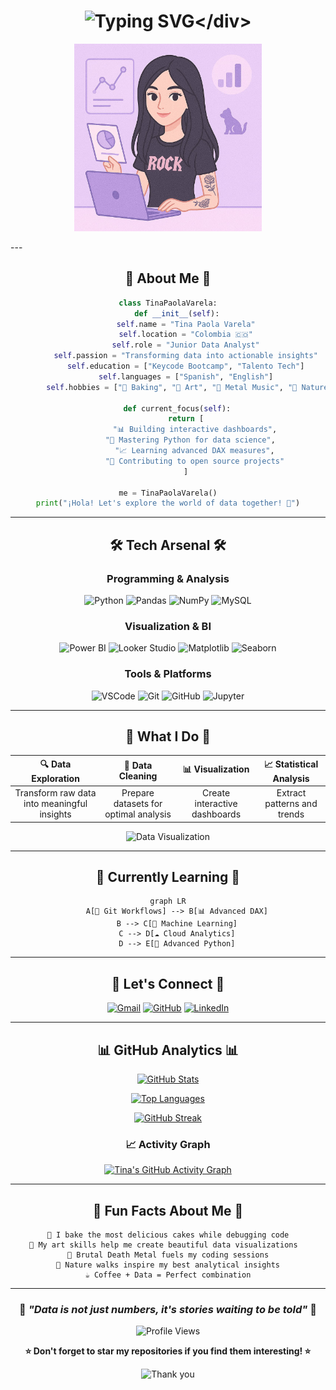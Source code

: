 # <div align="center">![Typing SVG](https://readme-typing-svg.herokuapp.com?font=Fira+Code&size=30&pause=1000&color=FF6B9D&center=true&vCenter=true&width=600&lines=Hi+there!+I'm+Tina+Paola+Varela+%F0%9F%91%8B;Data+Analyst+%7C+Python+Enthusiast;Turning+Data+into+Insights+%F0%9F%93%8A;Welcome+to+my+GitHub!)</div>

<p align="center">
  <img src="https://raw.githubusercontent.com/tinapavare/tinapavare/main/muñeca.jpeg" alt="Perfil" width="300"/>
</p>
---

## <div align="center">🚀 **About Me** 🚀</div>

<div align="center">
  
```python
class TinaPaolaVarela:
    def __init__(self):
        self.name = "Tina Paola Varela"
        self.location = "Colombia 🇨🇴"
        self.role = "Junior Data Analyst"
        self.passion = "Transforming data into actionable insights"
        self.education = ["Keycode Bootcamp", "Talento Tech"]
        self.languages = ["Spanish", "English"]
        self.hobbies = ["🧁 Baking", "🎨 Art", "🤘 Metal Music", "🌲 Nature"]
    
    def current_focus(self):
        return [
            "📊 Building interactive dashboards",
            "🐍 Mastering Python for data science",  
            "📈 Learning advanced DAX measures",
            "🤝 Contributing to open source projects"
        ]

me = TinaPaolaVarela()
print("¡Hola! Let's explore the world of data together! 🌟")
```

</div>

---

## <div align="center">🛠️ **Tech Arsenal** 🛠️</div>

<div align="center">

### Programming & Analysis
![Python](https://img.shields.io/badge/Python-FFD43B?style=for-the-badge&logo=python&logoColor=blue)
![Pandas](https://img.shields.io/badge/Pandas-150458?style=for-the-badge&logo=pandas&logoColor=white)
![NumPy](https://img.shields.io/badge/Numpy-013243?style=for-the-badge&logo=numpy&logoColor=white)
![MySQL](https://img.shields.io/badge/MySQL-4479A1?style=for-the-badge&logo=mysql&logoColor=white)

### Visualization & BI
![Power BI](https://img.shields.io/badge/Power_BI-F2C811?style=for-the-badge&logo=powerbi&logoColor=black)
![Looker Studio](https://img.shields.io/badge/Looker_Studio-4285F4?style=for-the-badge&logo=google&logoColor=white)
![Matplotlib](https://img.shields.io/badge/Matplotlib-11557c?style=for-the-badge&logo=python&logoColor=white)
![Seaborn](https://img.shields.io/badge/Seaborn-3776AB?style=for-the-badge&logo=python&logoColor=white)

### Tools & Platforms
![VSCode](https://img.shields.io/badge/VSCode-007ACC?style=for-the-badge&logo=visual%20studio%20code&logoColor=white)
![Git](https://img.shields.io/badge/Git-F05032?style=for-the-badge&logo=git&logoColor=white)
![GitHub](https://img.shields.io/badge/GitHub-181717?style=for-the-badge&logo=github&logoColor=white)
![Jupyter](https://img.shields.io/badge/Jupyter-F37626?style=for-the-badge&logo=jupyter&logoColor=white)

</div>

---

## <div align="center">💼 **What I Do** 💼</div>

<div align="center">
  
| 🔍 **Data Exploration** | 🧹 **Data Cleaning** | 📊 **Visualization** | 📈 **Statistical Analysis** |
|:---:|:---:|:---:|:---:|
| Transform raw data into meaningful insights | Prepare datasets for optimal analysis | Create interactive dashboards | Extract patterns and trends |

</div>

<div align="center">
  <img src="https://media.giphy.com/media/3oKIPEqDGUULpEU0aQ/giphy.gif" width="300" alt="Data Visualization"/>
</div>

---

## <div align="center">🌱 **Currently Learning** 🌱</div>

<div align="center">
  
```mermaid
graph LR
    A[🔄 Git Workflows] --> B[📊 Advanced DAX]
    B --> C[🤖 Machine Learning]
    C --> D[☁️ Cloud Analytics]
    D --> E[🎯 Advanced Python]
```

</div>

---

## <div align="center">🤝 **Let's Connect** 🤝</div>

<div align="center">
  
[![Gmail](https://img.shields.io/badge/Gmail-EA4335?style=for-the-badge&logo=gmail&logoColor=white)](mailto:tinapaolavarela@gmail.com)
[![GitHub](https://img.shields.io/badge/GitHub-181717?style=for-the-badge&logo=github&logoColor=white)](https://github.com/tinapavare)
[![LinkedIn](https://img.shields.io/badge/LinkedIn-0A66C2?style=for-the-badge&logo=linkedin&logoColor=white)](#)

</div>

---

## <div align="center">📊 **GitHub Analytics** 📊</div>

<div align="center">
  
[![GitHub Stats](https://github-readme-stats.vercel.app/api?username=tinapavare&show_icons=true&theme=tokyonight&hide_border=true&count_private=true)](https://github.com/tinapavare)

[![Top Languages](https://github-readme-stats.vercel.app/api/top-langs/?username=tinapavare&layout=compact&theme=tokyonight&hide_border=true)](https://github.com/tinapavare)

[![GitHub Streak](https://streak-stats.demolab.com/?user=tinapavare&theme=tokyonight-duo&hide_border=true&date_format=M%20j%5B%2C%20Y%5D)](https://github.com/tinapavare)

</div>

<div align="center">
  
### 📈 **Activity Graph**
[![Tina's GitHub Activity Graph](https://github-readme-activity-graph.vercel.app/graph?username=tinapavare&bg_color=1a1b27&color=70a5fd&line=bf91f3&point=38bdae&area=true&hide_border=true)](https://github.com/tinapavare)

</div>

---

## <div align="center">🎯 **Fun Facts About Me** 🎯</div>

<div align="center">

```
🧁 I bake the most delicious cakes while debugging code
🎨 My art skills help me create beautiful data visualizations  
🤘 Brutal Death Metal fuels my coding sessions
🌲 Nature walks inspire my best analytical insights
☕ Coffee + Data = Perfect combination
```

</div>

---

<div align="center">
  
### 💭 *"Data is not just numbers, it's stories waiting to be told"* 💭

![Profile Views](https://komarev.com/ghpvc/?username=tinapavare&color=FF6B9D&style=for-the-badge)

**⭐ Don't forget to star my repositories if you find them interesting! ⭐**

</div>

<div align="center">
  <img src="https://media.giphy.com/media/ZVik7pBtu9dNS/giphy.gif" width="200" alt="Thank you"/>
</div>
